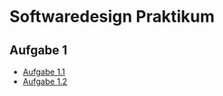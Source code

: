 # Softwaredesign Praktikum

## Aufgabe 1
* [Aufgabe 1.1](Aufgabe_1/Aufgabe_1_1.cs)
* [Aufgabe 1.2](Aufgabe_1/Aufgabe_1_2.cs)
